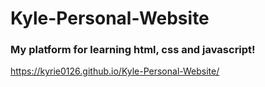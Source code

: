 # Kyle-Personal-Website
### My platform for learning html, css and javascript!
https://kyrie0126.github.io/Kyle-Personal-Website/
